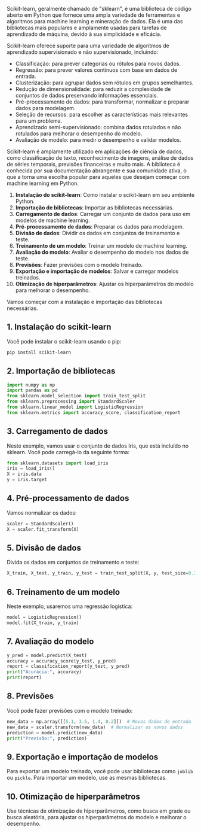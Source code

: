 Scikit-learn, geralmente chamado de "sklearn", é uma biblioteca de código aberto em Python que fornece uma ampla variedade de ferramentas e algoritmos para machine learning e mineração de dados. Ela é uma das bibliotecas mais populares e amplamente usadas para tarefas de aprendizado de máquina, devido à sua simplicidade e eficácia.

Scikit-learn oferece suporte para uma variedade de algoritmos de aprendizado supervisionado e não supervisionado, incluindo:

- Classificação: para prever categorias ou rótulos para novos dados.
- Regressão: para prever valores contínuos com base em dados de entrada.
- Clusterização: para agrupar dados sem rótulos em grupos semelhantes.
- Redução de dimensionalidade: para reduzir a complexidade de conjuntos de dados preservando informações essenciais.
- Pré-processamento de dados: para transformar, normalizar e preparar dados para modelagem.
- Seleção de recursos: para escolher as características mais relevantes para um problema.
- Aprendizado semi-supervisionado: combina dados rotulados e não rotulados para melhorar o desempenho do modelo.
- Avaliação de modelo: para medir o desempenho e validar modelos.

Scikit-learn é amplamente utilizado em aplicações de ciência de dados, como classificação de texto, reconhecimento de imagens, análise de dados de séries temporais, previsões financeiras e muito mais. A biblioteca é conhecida por sua documentação abrangente e sua comunidade ativa, o que a torna uma escolha popular para aqueles que desejam começar com machine learning em Python.

1. **Instalação do scikit-learn**: Como instalar o scikit-learn em seu ambiente Python.
2. **Importação de bibliotecas**: Importar as bibliotecas necessárias.
3. **Carregamento de dados**: Carregar um conjunto de dados para uso em modelos de machine learning.
4. **Pré-processamento de dados**: Preparar os dados para modelagem.
5. **Divisão de dados**: Dividir os dados em conjuntos de treinamento e teste.
6. **Treinamento de um modelo**: Treinar um modelo de machine learning.
7. **Avaliação do modelo**: Avaliar o desempenho do modelo nos dados de teste.
8. **Previsões**: Fazer previsões com o modelo treinado.
9. **Exportação e importação de modelos**: Salvar e carregar modelos treinados.
10. **Otimização de hiperparâmetros**: Ajustar os hiperparâmetros do modelo para melhorar o desempenho.

Vamos começar com a instalação e importação das bibliotecas necessárias.

## 1. Instalação do scikit-learn

Você pode instalar o scikit-learn usando o pip:

```bash
pip install scikit-learn
```

## 2. Importação de bibliotecas

```python
import numpy as np
import pandas as pd
from sklearn.model_selection import train_test_split
from sklearn.preprocessing import StandardScaler
from sklearn.linear_model import LogisticRegression
from sklearn.metrics import accuracy_score, classification_report
```

## 3. Carregamento de dados

Neste exemplo, vamos usar o conjunto de dados Iris, que está incluído no sklearn. Você pode carregá-lo da seguinte forma:

```python
from sklearn.datasets import load_iris
iris = load_iris()
X = iris.data
y = iris.target
```

## 4. Pré-processamento de dados

Vamos normalizar os dados:

```python
scaler = StandardScaler()
X = scaler.fit_transform(X)
```

## 5. Divisão de dados

Divida os dados em conjuntos de treinamento e teste:

```python
X_train, X_test, y_train, y_test = train_test_split(X, y, test_size=0.2, random_state=42)
```

## 6. Treinamento de um modelo

Neste exemplo, usaremos uma regressão logística:

```python
model = LogisticRegression()
model.fit(X_train, y_train)
```

## 7. Avaliação do modelo

```python
y_pred = model.predict(X_test)
accuracy = accuracy_score(y_test, y_pred)
report = classification_report(y_test, y_pred)
print("Acurácia:", accuracy)
print(report)
```

## 8. Previsões

Você pode fazer previsões com o modelo treinado:

```python
new_data = np.array([[5.1, 3.5, 1.4, 0.2]])  # Novos dados de entrada
new_data = scaler.transform(new_data)  # Normalizar os novos dados
prediction = model.predict(new_data)
print("Previsão:", prediction)
```

## 9. Exportação e importação de modelos

Para exportar um modelo treinado, você pode usar bibliotecas como `joblib` ou `pickle`. Para importar um modelo, use as mesmas bibliotecas.

## 10. Otimização de hiperparâmetros

Use técnicas de otimização de hiperparâmetros, como busca em grade ou busca aleatória, para ajustar os hiperparâmetros do modelo e melhorar o desempenho.
